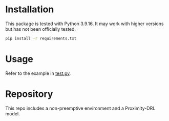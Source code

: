 # Installation

This package is tested with Python 3.9.16. It may work with higher versions but has not been officially tested.

```bash
pip install -r requirements.txt
```

# Usage

Refer to the example in [test.py](test.py).

# Repository

This repo includes a non-preemptive environment and a Proximity-DRL model.